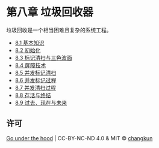# 第八章 垃圾回收器

垃圾回收是一个相当困难且复杂的系统工程。

- [8.1 基本知识](basic.md)
- [8.2 初始化](init.md)
- [8.3 标记清扫与三色波面](tricolor.md)
- [8.4 屏障技术](barrier.md)
- [8.5 并发标记清扫](concurrent.md)
- [8.6 并发标记过程](mark.md)
- [8.7 并发清扫过程](sweep.md)
- [8.8 存活与终结](finalizer.md)
- [8.9 过去、现在与未来](history.md)

## 许可

[Go under the hood](https://github.com/changkun/go-under-the-hood) | CC-BY-NC-ND 4.0 & MIT &copy; [changkun](https://changkun.de)